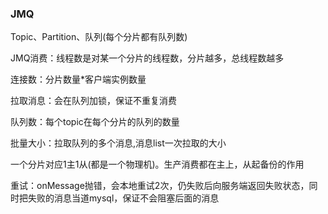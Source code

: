 

### JMQ

Topic、Partition、队列(每个分片都有队列数)


JMQ消费：线程数是对某一个分片的线程数，分片越多，总线程数越多

连接数：分片数量*客户端实例数量

拉取消息：会在队列加锁，保证不重复消费

队列数：每个topic在每个分片的队列的数量

批量大小：拉取队列的多个消息,消息list一次拉取的大小

一个分片对应1主1从(都是一个物理机)。生产消费都在主上，从起备份的作用

重试：onMessage抛错，会本地重试2次，仍失败后向服务端返回失败状态，同时把失败的消息当道mysql，保证不会阻塞后面的消息
